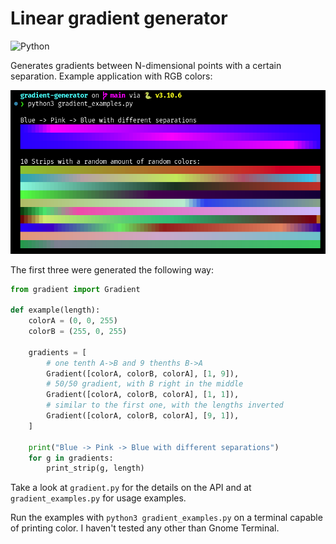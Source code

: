 # Linear gradient generator

![Python](https://img.shields.io/static/v1?message=3.*&logo=python&labelColor=5c5c5c&color=1182c3&logoColor=white&label=%20)

Generates gradients between N-dimensional points with a certain separation. Example application with RGB colors:

![screenshot of the examples output](doc-assets/gradient_examples.png)

The first three were generated the following way:

```python
from gradient import Gradient

def example(length):
    colorA = (0, 0, 255)
    colorB = (255, 0, 255)

    gradients = [
        # one tenth A->B and 9 thenths B->A
        Gradient([colorA, colorB, colorA], [1, 9]),
        # 50/50 gradient, with B right in the middle
        Gradient([colorA, colorB, colorA], [1, 1]),
        # similar to the first one, with the lengths inverted
        Gradient([colorA, colorB, colorA], [9, 1]),
    ]

    print("Blue -> Pink -> Blue with different separations")
    for g in gradients:
        print_strip(g, length)
```

Take a look at `gradient.py` for the details on the API and at `gradient_examples.py` for usage examples.

Run the examples with `python3 gradient_examples.py` on a terminal capable of printing color. I haven't tested any other than Gnome Terminal.
